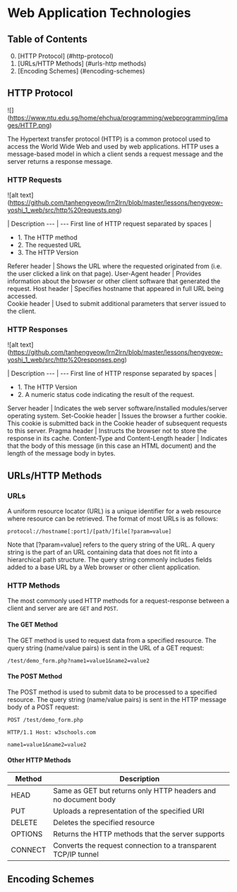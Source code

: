 # Web Application Technologies

## Table of Contents
0. [HTTP Protocol] (#http-protocol)
1. [URLs/HTTP Methods] (#urls-http methods)
2. [Encoding Schemes] (#encoding-schemes)

## HTTP Protocol
<!-- #![alt text] (https://github.com/tanhengyeow/lrn2lrn/blob/master/lessons/hengyeow-yoshi_1_web/src/http%20protocol.png ) -->
![] (https://www.ntu.edu.sg/home/ehchua/programming/webprogramming/images/HTTP.png)

The Hypertext transfer protocol (HTTP) is a common protocol used to access the World Wide Web and used by web applications. HTTP uses a message-based model in which a client sends a request message and the server returns a response message.

### HTTP Requests
![alt text] (https://github.com/tanhengyeow/lrn2lrn/blob/master/lessons/hengyeow-yoshi_1_web/src/http%20requests.png)

 | Description 
--- | --- 
First line of HTTP request separated by spaces | <ul><li>1. The HTTP method </li><li>2. The requested URL </li><li>3. The HTTP Version</li></ul>
Referer header | Shows the URL where the requested originated from (i.e. the user clicked a link on that page).
User-Agent header | Provides information about the browser or other client software that generated the request.
Host header | Specifies hostname that appeared in full URL being accessed.  
Cookie header | Used to submit additional parameters that server issued to the client.

### HTTP Responses
![alt text] (https://github.com/tanhengyeow/lrn2lrn/blob/master/lessons/hengyeow-yoshi_1_web/src/http%20responses.png)

 | Description 
--- | --- 
First line of HTTP response separated by spaces | <ul><li>1. The HTTP Version </li><li>2. A numeric status code indicating the result of the request. </li></ul>
Server header | Indicates the web server software/installed modules/server operating system.
Set-Cookie header | Issues the browser a further cookie. This cookie is submitted back in the Cookie header of subsequent requests to this server.
Pragma header | Instructs the browser not to store the response in its cache. 
Content-Type and Content-Length header | Indicates that the body of this message (in this case an HTML document) and the length of the message body in bytes.

## URLs/HTTP Methods

### URLs

A uniform resource locator (URL) is a unique identifier for a web resource where resource can be retrieved. The format of most URLs is as follows:

`protocol://hostname[:port]/[path/]file[?param=value]`

Note that [?param=value] refers to the query string of the URL. A query string is the part of an URL containing data that does not fit into a hierarchical path structure. The query string commonly includes fields added to a base URL by a Web browser or other client application.

### HTTP Methods

The most commonly used HTTP methods for a request-response between a client and server are are `GET` and `POST`. 

#### The GET Method

The GET method is used to request data from a specified resource. The query string (name/value pairs) is sent in the URL of a GET request:

`/test/demo_form.php?name1=value1&name2=value2`

#### The POST Method 

The POST method is used to submit data to be processed to a specified resource. The query string (name/value pairs) is sent in the HTTP message body of a POST request:

`POST /test/demo_form.php`

`HTTP/1.1 Host: w3schools.com`

`name1=value1&name2=value2`

#### Other HTTP Methods

Method |	Description
--- | ---
HEAD	 | Same as GET but returns only HTTP headers and no document body
PUT	 | Uploads a representation of the specified URI
DELETE |	Deletes the specified resource
OPTIONS	| Returns the HTTP methods that the server supports
CONNECT	| Converts the request connection to a transparent TCP/IP tunnel

## Encoding Schemes
